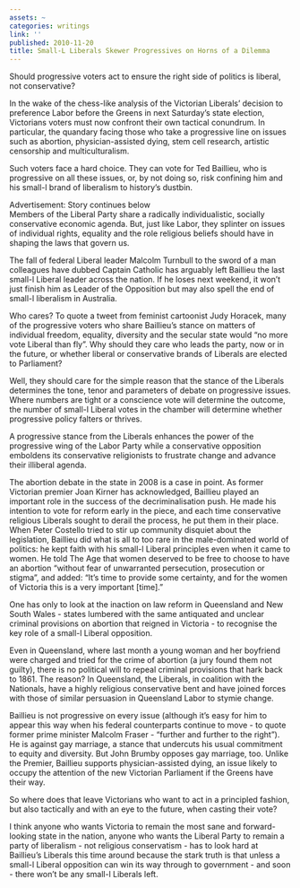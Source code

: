 ```yaml
---
assets: ~
categories: writings
link: ''
published: 2010-11-20
title: Small-L Liberals Skewer Progressives on Horns of a Dilemma
---
```

Should progressive voters act to ensure the right side of politics is
liberal, not conservative?

In the wake of the chess-like analysis of the Victorian Liberals’
decision to preference Labor before the Greens in next Saturday’s state
election, Victorians voters must now confront their own tactical
conundrum. In particular, the quandary facing those who take a
progressive line on issues such as abortion, physician-assisted dying,
stem cell research, artistic censorship and multiculturalism.

Such voters face a hard choice. They can vote for Ted Baillieu, who is
progressive on all these issues, or, by not doing so, risk confining him
and his small-l brand of liberalism to history’s dustbin.

Advertisement: Story continues below\
Members of the Liberal Party share a radically individualistic, socially
conservative economic agenda. But, just like Labor, they splinter on
issues of individual rights, equality and the role religious beliefs
should have in shaping the laws that govern us.

The fall of federal Liberal leader Malcolm Turnbull to the sword of a
man colleagues have dubbed Captain Catholic has arguably left Baillieu
the last small-l Liberal leader across the nation. If he loses next
weekend, it won’t just finish him as Leader of the Opposition but may
also spell the end of small-l liberalism in Australia.

Who cares? To quote a tweet from feminist cartoonist Judy Horacek, many
of the progressive voters who share Baillieu’s stance on matters of
individual freedom, equality, diversity and the secular state would “no
more vote Liberal than fly”. Why should they care who leads the party,
now or in the future, or whether liberal or conservative brands of
Liberals are elected to Parliament?

Well, they should care for the simple reason that the stance of the
Liberals determines the tone, tenor and parameters of debate on
progressive issues. Where numbers are tight or a conscience vote will
determine the outcome, the number of small-l Liberal votes in the
chamber will determine whether progressive policy falters or thrives.

A progressive stance from the Liberals enhances the power of the
progressive wing of the Labor Party while a conservative opposition
emboldens its conservative religionists to frustrate change and advance
their illiberal agenda.

The abortion debate in the state in 2008 is a case in point. As former
Victorian premier Joan Kirner has acknowledged, Baillieu played an
important role in the success of the decriminalisation push. He made his
intention to vote for reform early in the piece, and each time
conservative religious Liberals sought to derail the process, he put
them in their place. When Peter Costello tried to stir up community
disquiet about the legislation, Baillieu did what is all to too rare in
the male-dominated world of politics: he kept faith with his small-l
Liberal principles even when it came to women. He told The Age that
women deserved to be free to choose to have an abortion “without fear of
unwarranted persecution, prosecution or stigma”, and added: “It’s time
to provide some certainty, and for the women of Victoria this is a very
important [time].”

One has only to look at the inaction on law reform in Queensland and New
South Wales - states lumbered with the same antiquated and unclear
criminal provisions on abortion that reigned in Victoria - to recognise
the key role of a small-l Liberal opposition.

Even in Queensland, where last month a young woman and her boyfriend
were charged and tried for the crime of abortion (a jury found them not
guilty), there is no political will to repeal criminal provisions that
hark back to 1861. The reason? In Queensland, the Liberals, in coalition
with the Nationals, have a highly religious conservative bent and have
joined forces with those of similar persuasion in Queensland Labor to
stymie change.

Baillieu is not progressive on every issue (although it’s easy for him
to appear this way when his federal counterparts continue to move - to
quote former prime minister Malcolm Fraser - “further and further to the
right”). He is against gay marriage, a stance that undercuts his usual
commitment to equity and diversity. But John Brumby opposes gay
marriage, too. Unlike the Premier, Baillieu supports physician-assisted
dying, an issue likely to occupy the attention of the new Victorian
Parliament if the Greens have their way.

So where does that leave Victorians who want to act in a principled
fashion, but also tactically and with an eye to the future, when casting
their vote?

I think anyone who wants Victoria to remain the most sane and
forward-looking state in the nation, anyone who wants the Liberal Party
to remain a party of liberalism - not religious conservatism - has to
look hard at Baillieu’s Liberals this time around because the stark
truth is that unless a small-l Liberal opposition can win its way
through to government - and soon - there won’t be any small-l Liberals
left.